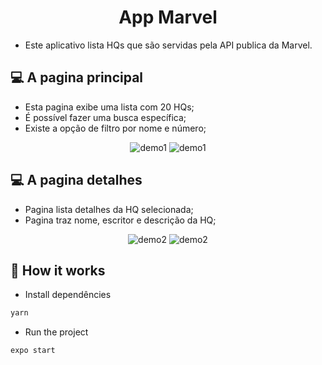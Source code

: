 <h1 align="center">App Marvel</h1>

 - Este aplicativo lista HQs que são servidas pela API publica da Marvel.

## 💻  A pagina principal

 - Esta pagina exibe uma lista com 20 HQs;
 - É possível fazer uma busca específica;
 - Existe a opção de filtro por nome e número;

<p align="center">
<img src="./demo/demo1.gif" alt="demo1" title="demo1">
<img src="./demo/demo2.gif" alt="demo1" title="demo2">
</p>


## 💻  A pagina detalhes

 - Pagina lista detalhes da HQ selecionada;
 - Pagina traz nome, escritor e descrição da HQ;

<p align="center">
<img src="./demo/demo3.gif" alt="demo2" title="demo3">
<img src="./demo/demo4.gif" alt="demo2" title="demo4">
</p>


## 🎩 How it works

 - Install dependêncies
```sh
yarn
```
 - Run the project
```sh
expo start
```
